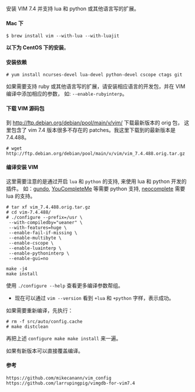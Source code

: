 安装 VIM 7.4 并支持 lua 和 python  或其他语言写的扩展。

#### Mac 下

    $ brew install vim --with-lua --with-luajit


**以下为 CentOS 下的安装**。

#### 安装依赖

    # yum install ncurses-devel lua-devel python-devel cscope ctags git

如果需要支持 ruby 或其他语言写的扩展，请安装相应语言的开发包，并在 VIM 编译中添加相应的参数，
如: `--enable-rubyinterp`。

#### 下载 VIM 源码包

到 http://ftp.debian.org/debian/pool/main/v/vim/ 下载最新版本的 orig 包，
这里包含了 vim 7.4 版本很多不存在的 patches。我这里下载到的最新版本是 7.4.488。

    # wget http://ftp.debian.org/debian/pool/main/v/vim/vim_7.4.488.orig.tar.gz

#### 编译安装 VIM

这里需要注意的是通过开启 `lua` 和 `python` 的支持, 来使用 lua 和 python 开发的插件。
如：[gundo], [YouCompleteMe] 等需要 python 支持, [neocomplete] 需要 lua 的支持。

    # tar xf vim_7.4.488.orig.tar.gz
    # cd vim-7.4.488/
    # ./configure --prefix=/usr \
     --with-compiledby="ueaner" \
     --with-features=huge \
     --enable-fail-if-missing \
     --enable-multibyte \
     --enable-cscope \
     --enable-luainterp \
     --enable-pythoninterp \
     --enable-gui=no

    make -j4
    make install

使用 `./configure --help` 查看更多编译参数帮组。

* 现在可以通过 `vim --version` 看到 `+lua` 和 `+python` 字样，表示成功。

如果需要重新编译，先执行：

    # rm -f src/auto/config.cache
    # make distclean

再把上述 `configure make make install` 来一遍。

如果有新版本可以直接覆盖编译。

#### 参考

    https://github.com/mikecanann/vim_config
    https://github.com/larrupingpig/vimgdb-for-vim7.4


[gundo]: https://github.com/sjl/gundo.vim
[YouCompleteMe]: https://github.com/Valloric/YouCompleteMe
[neocomplete]: https://github.com/Shougo/neocomplete.vim
